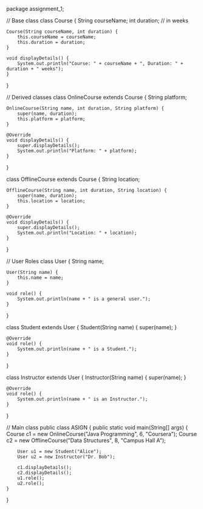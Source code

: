 package assignment_1;

// Base class
class Course {
    String courseName;
    int duration; // in weeks

    Course(String courseName, int duration) {
        this.courseName = courseName;
        this.duration = duration;
    }

    void displayDetails() {
        System.out.println("Course: " + courseName + ", Duration: " + duration + " weeks");
    }
}

// Derived classes
class OnlineCourse extends Course {
    String platform;

    OnlineCourse(String name, int duration, String platform) {
        super(name, duration);
        this.platform = platform;
    }

    @Override
    void displayDetails() {
        super.displayDetails();
        System.out.println("Platform: " + platform);
    }
}

class OfflineCourse extends Course {
    String location;

    OfflineCourse(String name, int duration, String location) {
        super(name, duration);
        this.location = location;
    }

    @Override
    void displayDetails() {
        super.displayDetails();
        System.out.println("Location: " + location);
    }
}

// User Roles
class User {
    String name;

    User(String name) {
        this.name = name;
    }

    void role() {
        System.out.println(name + " is a general user.");
    }
}

class Student extends User {
    Student(String name) {
        super(name);
    }

    @Override
    void role() {
        System.out.println(name + " is a Student.");
    }
}

class Instructor extends User {
    Instructor(String name) {
        super(name);
    }

    @Override
    void role() {
        System.out.println(name + " is an Instructor.");
    }
}

// Main class
public class ASIGN {
    public static void main(String[] args) {
        Course c1 = new OnlineCourse("Java Programming", 6, "Coursera");
        Course c2 = new OfflineCourse("Data Structures", 8, "Campus Hall A");

        User u1 = new Student("Alice");
        User u2 = new Instructor("Dr. Bob");

        c1.displayDetails();
        c2.displayDetails();
        u1.role();
        u2.role();
    }
}
